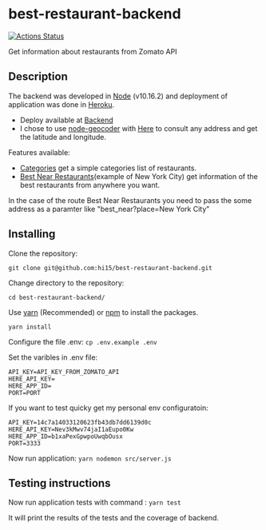 # best-restaurant-backend
[![Actions Status](https://github.com/hi15/best-restaurant-backend/workflows/Node%20CI/badge.svg)](https://github.com/hi15/best-restaurant-backend/workflows/Node%20CI/badge.svg)

Get information about restaurants from Zomato API

## Description

The backend was developed in [Node](https://nodejs.org/) (v10.16.2) and deployment of application was done in [Heroku](https://www.heroku.com).
- Deploy available at [Backend](https://best-restaurant-backend.herokuapp.com/)
- I chose to use [node-geocoder](https://www.npmjs.com/package/node-geocoder) with [Here](https://developer.here.com/documentation/geocoder/topics/what-is.html) to consult any address and get the latitude and longitude.

Features available:
- [Categories](https://best-restaurant-backend.herokuapp.com/categories) get a simple categories list of restaurants.
- [Best Near Restaurants](https://best-restaurant-backend.herokuapp.com/best_near?place=New%20York%20City)(example of New York City) get information of the best restaurants from anywhere you want. 

In the case of the route Best Near Restaurants you need to pass the some address as a paramter like "best_near?place=New York City"

## Installing

Clone the repository:

```git clone git@github.com:hi15/best-restaurant-backend.git```

Change directory to the repository:

```cd best-restaurant-backend/```

Use [yarn](https://yarnpkg.com/en/docs/install) (Recommended) or [npm](https://www.npmjs.com/get-npm) to install the packages.

```yarn install```

Configure the file .env:
```cp .env.example .env```

Set the varibles in .env file:
```
API_KEY=API_KEY_FROM_ZOMATO_API
HERE_API_KEY=
HERE_APP_ID=
PORT=PORT
```
If you want to test quicky get my personal env configuratoin:
```
API_KEY=14c7a14033120623fb43db7dd6139d0c
HERE_API_KEY=Nev3kMwv74jaI1aEupo0Kw
HERE_APP_ID=b1xaPexGpwpoUwqbOusx
PORT=3333
```


Now run application:
```yarn nodemon src/server.js```

## Testing instructions

Now run application tests with command :
```yarn test```

It will print the results of the tests and the coverage of backend.

